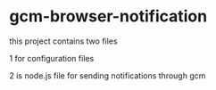 # gcm-browser-notification

this project contains two files 

1 for configuration files 

2 is node.js file for sending notifications through gcm 
